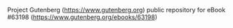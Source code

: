 Project Gutenberg (https://www.gutenberg.org) public repository for
eBook #63198 (https://www.gutenberg.org/ebooks/63198)
